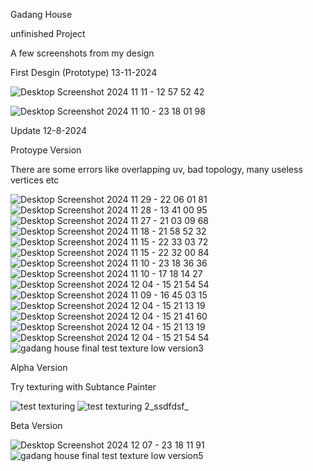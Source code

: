Gadang House

unfinished Project

A few screenshots from my design

First Desgin (Prototype) 13-11-2024

![Desktop Screenshot 2024 11 11 - 12 57 52 42](https://github.com/user-attachments/assets/f47997fd-39c7-4f7c-b686-ef67fc96f3b6)

![Desktop Screenshot 2024 11 10 - 23 18 01 98](https://github.com/user-attachments/assets/cdef7e57-3645-426a-8c62-e46fdfad1d25)


Update 12-8-2024


Protoype Version

There are some errors like overlapping uv, bad topology, many useless vertices etc

![Desktop Screenshot 2024 11 29 - 22 06 01 81](https://github.com/user-attachments/assets/8d200ab6-f6ff-40fd-b725-f830464a9bff)
![Desktop Screenshot 2024 11 28 - 13 41 00 95](https://github.com/user-attachments/assets/49dffaf0-e41d-486b-a21f-04aa6160bdae)
![Desktop Screenshot 2024 11 27 - 21 03 09 68](https://github.com/user-attachments/assets/a27cd0be-3025-4e84-90b7-3ed00163b110)
![Desktop Screenshot 2024 11 18 - 21 58 52 32](https://github.com/user-attachments/assets/c2352dfa-8a07-45df-8b64-744a3823d061)
![Desktop Screenshot 2024 11 15 - 22 33 03 72](https://github.com/user-attachments/assets/8d8ab181-63fd-4ec8-8f3d-b24cd3bb4d45)
![Desktop Screenshot 2024 11 15 - 22 32 00 84](https://github.com/user-attachments/assets/cb748ad1-558b-47ef-9703-4a84a79861bd)
![Desktop Screenshot 2024 11 10 - 23 18 36 36](https://github.com/user-attachments/assets/93137293-d061-45a1-9d47-4cfec8f2d32c)
![Desktop Screenshot 2024 11 10 - 17 18 14 27](https://github.com/user-attachments/assets/ece3a083-f1e4-4895-9bc7-1f9fbfae07bd)
![Desktop Screenshot 2024 12 04 - 15 21 54 54](https://github.com/user-attachments/assets/0460fef5-4d6a-43af-a69c-95263cedb366)
![Desktop Screenshot 2024 11 09 - 16 45 03 15](https://github.com/user-attachments/assets/b7824b8f-fc88-462d-8d12-91d4abc8d748)
![Desktop Screenshot 2024 12 04 - 15 21 13 19](https://github.com/user-attachments/assets/084133e9-ca3d-42bf-9a71-186d8a8d4af1)
![Desktop Screenshot 2024 12 04 - 15 21 41 60](https://github.com/user-attachments/assets/f07e5c7c-95da-4c9d-8869-20daa848da00)
![Desktop Screenshot 2024 12 04 - 15 21 13 19](https://github.com/user-attachments/assets/3a583c51-637d-48c3-ada3-91aa124ba6ef)
![Desktop Screenshot 2024 12 04 - 15 21 54 54](https://github.com/user-attachments/assets/208cafb3-b8e8-4808-933c-f038bbeaab2c)
![gadang house final test texture low version3](https://github.com/user-attachments/assets/1fdca8a0-a34d-45a1-a032-2eba94b10a36)


Alpha Version

Try texturing with Subtance Painter

![test texturing](https://github.com/user-attachments/assets/37eb7703-94af-481c-aa8a-43acad4dd21c)
![test texturing 2_ssdfdsf_](https://github.com/user-attachments/assets/b38b77b8-3931-4ca4-8be3-d88ffc394d9e)

Beta Version

![Desktop Screenshot 2024 12 07 - 23 18 11 91](https://github.com/user-attachments/assets/27fac870-8a5e-4c86-885e-cd49dd455d89)
![gadang house final test texture low version5](https://github.com/user-attachments/assets/6c7bd257-cb81-436d-83d6-6d6a1767e788)
